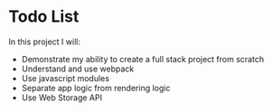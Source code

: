 # Todo List

In this project I will:
- Demonstrate my ability to create a full stack project from scratch 
- Understand and use webpack
- Use javascript modules 
- Separate app logic from rendering logic  
- Use Web Storage API